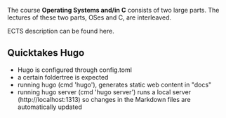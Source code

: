 The course **Operating Systems and/in C** consists of two large parts. The lectures of these two parts, OSes and C, are interleaved.

ECTS description can be found here.

## Quicktakes Hugo

* Hugo is configured through config.toml
* a certain foldertree is expected
* running hugo (cmd 'hugo'), generates static web content in "docs"
* running hugo server (cmd 'hugo server') runs a local server (http://localhost:1313) so changes in the Markdown files are automatically updated
